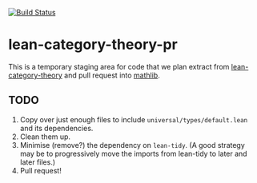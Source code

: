 [![Build Status](https://travis-ci.org/semorrison/lean-category-theory-pr.svg?branch=master)](https://travis-ci.org/semorrison/lean-category-theory-pr)

# lean-category-theory-pr

This is a temporary staging area for code that we plan extract from [lean-category-theory](https://github.com/semorrison/lean-category-theory) and pull request into [mathlib](https://github.com/leanprover/mathlib).

## TODO
1. Copy over just enough files to include `universal/types/default.lean` and its dependencies.
2. Clean them up.
3. Minimise (remove?) the dependency on `lean-tidy`. (A good strategy may be to progressively move the imports from lean-tidy to later and later files.)
4. Pull request!